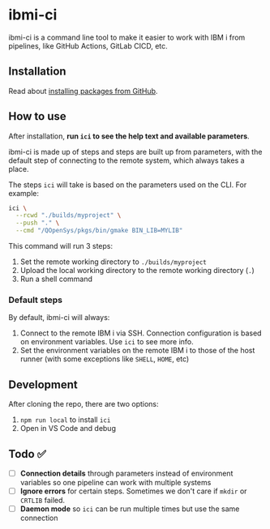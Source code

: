 # ibmi-ci

ibmi-ci is a command line tool to make it easier to work with IBM i from pipelines, like GitHub Actions, GitLab CICD, etc.

## Installation

Read about [installing packages from GitHub](https://docs.github.com/en/packages/learn-github-packages/installing-a-package).

## How to use

After installation, **run `ici` to see the help text and available parameters**. 

ibmi-ci is made up of steps and steps are built up from parameters, with the default step of connecting to the remote system, which always takes a place.

The steps `ici` will take is based on the parameters used on the CLI. For example:

```sh
ici \
  --rcwd "./builds/myproject" \
  --push "." \
  --cmd "/QOpenSys/pkgs/bin/gmake BIN_LIB=MYLIB"
```

This command will run 3 steps:

1. Set the remote working directory to `./builds/myproject`
2. Upload the local working directory to the remote working directory (`.`)
3. Run a shell command

### Default steps

By default, ibmi-ci will always:

1. Connect to the remote IBM i via SSH. Connection configuration is based on environment variables. Use `ici` to see more info.
2. Set the environment variables on the remote IBM i to those of the host runner (with some exceptions like `SHELL`, `HOME`, etc)

## Development

After cloning the repo, there are two options:

1. `npm run local` to install `ici`
2. Open in VS Code and debug

## Todo ✅

* [ ] **Connection details** through parameters instead of environment variables so one pipeline can work with multiple systems
* [ ] **Ignore errors** for certain steps. Sometimes we don't care if `mkdir` or `CRTLIB` failed.
* [ ] **Daemon mode** so `ici` can be run multiple times but use the same connection